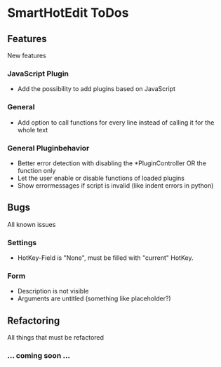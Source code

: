 # SmartHotEdit ToDos

## Features
New features
### JavaScript Plugin
* Add the possibility to add plugins based on JavaScript

### General
* Add option to call functions for every line instead of calling it for the whole text

### General Pluginbehavior
* Better error detection with disabling the *PluginController OR the function only
* Let the user enable or disable functions of loaded plugins
* Show errormessages if script is invalid (like indent errors in python)

## Bugs
All known issues
### Settings
* HotKey-Field is "None", must be filled with "current" HotKey.

### Form
* Description is not visible
* Arguments are untitled (something like placeholder?)

## Refactoring
All things that must be refactored
### ... coming soon ...